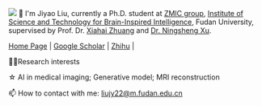 ![](https://picx.zhimg.com/v2-19c81401b0b538ae313c8b8a1082c4f7_1440w.jpg?source=32738c0c)
🔭 I'm Jiyao Liu, currently a Ph.D. student at [ZMIC group](https://zmiclab.github.io/zxh/), [Institute of Science and Technology for Brain-Inspired Intelligence](https://istbi.fudan.edu.cn/), Fudan University, supervised by Prof. Dr. [Xiahai Zhuang](https://scholar.google.co.uk/citations?user=XlavIMcAAAAJ&hl=en) and [Dr. Ningsheng Xu](https://en.wikipedia.org/wiki/Xu_Ningsheng).

[Home Page](https://liujiyaofdu.github.io/jy-stdio.github.io/) | [Google Scholar](https://scholar.google.com.hk/citations?user=01i77FUAAAAJ&hl=zh-CN) | [Zhihu](https://www.zhihu.com/people/zhi-shi-zhi-zhong-97-31) | 

👨‍🎓Research interests

☆ AI in medical imaging; Generative model; MRI reconstruction

📫 How to contact with me: liujy22@m.fudan.edu.cn
